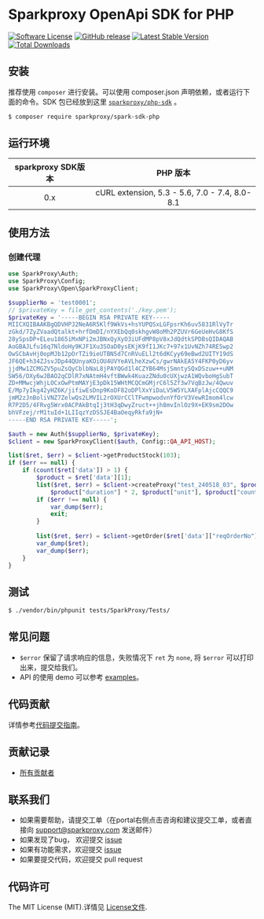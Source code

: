 # Sparkproxy OpenApi SDK for PHP

[![Software License](https://img.shields.io/badge/license-MIT-brightgreen.svg)](LICENSE)
[![GitHub release](https://img.shields.io/github/v/tag/sparkpoxy/spark-sdk-php.svg?label=release)](https://github.com/yungoo/spark-sdk-php/releases)
[![Latest Stable Version](https://img.shields.io/pypi/v/sparkproxy.svg)](https://packagist.org/packages/qiniu/php-sdk)
[![Total Downloads](https://img.shields.io/packagist/dt/sparkproxy/spark-sdk-php.svg)](https://packagist.org/packages/sparkproxy/spark-sdk-php)

## 安装

推荐使用 `composer` 进行安装。可以使用 composer.json 声明依赖，或者运行下面的命令。SDK 包已经放到这里 [`sparkproxy/php-sdk`][install-packagist] 。

```bash
$ composer require sparkproxy/spark-sdk-php
```

## 运行环境

| sparkproxy SDK版本 |                     PHP 版本                      |
|:--------------------:|:-----------------------------------------------:|
|          0.x         | cURL extension,   5.3 - 5.6, 7.0 - 7.4, 8.0-8.1 |

## 使用方法

### 创建代理
```php
use SparkProxy\Auth;
use SparkProxy\Config;
use SparkProxy\Open\SparkProxyClient;

$supplierNo = 'test0001';
// $privateKey = file_get_contents('./key.pem');
$privateKey = '-----BEGIN RSA PRIVATE KEY-----
MIICXQIBAAKBgQDVHPJ2NeA6R5Klf9WkVs+hsYUPQSxLGFpsrKh6uv5831RlVyTr
zGkd/7ZyZVaadQtalkt+hrfDmDI/nYXEbQq0skhgvW8oMh2PZUVr6GeUeHvG8KfS
28ySpsDP+ELeu1865iMxNPi2mJBNxQyXyO3iUFdMP8pV8xJdQdtkSPDBsQIDAQAB
AoGBAJLfu16q7NldoHy9KJF1Xu3SOaD0ysEKjK9fI1JKc7+97x1UvNZh74RESwp2
OwSCbAvHj0opMJb12pOrTZi9ieUTBN5d7CnRVuELl2t6dKCyy69eBwd2UITY19dS
JF6QE+h34ZJsvJDp44QUnyaKOiOU4UVYeAVLheXzwCs/gwrNAkEA5Y4FKP0yD6yv
jjdMw1ZCMGZV5puZsQyCblbNaL8jPAYQGd1l4CZYB64MsjSmntySQxDSzuw++uNM
SW56/OXy6wJBAO2qCDlR7xNAtmH4vftBWwk4KuazZNdu0cUXjwzA1WQvboHgSubT
ZD+MMwcjWhjLOCxOwPtmMAYjE3pDk15WHtMCQCmGMjrC6l5Zf3w7VqBzJw/4Qwuv
E/Mp7yIkg42yHZ6K/jifiwEsDnp9KoDF82oDPlXxYiDaLV5W5YLXAFplAjcCQQC9
jmM2zJnBoliVNZ7ZelwQs2LMVIL2rOXUrCClTFwmpwodvnYfOrV3VewRImom4lcw
R7P2D5/4FRvg5Wrx0ACPAkBtqIj3tH3qDwyZruct++jh8mvInlOz9X+EK9sm2DOw
bhVFzej/rM1tuId+1LIIqzYzDSSJE4BaOeqyRkfa9jN+
-----END RSA PRIVATE KEY-----';

$auth = new Auth($supplierNo, $privateKey);
$client = new SparkProxyClient($auth, Config::QA_API_HOST);

list($ret, $err) = $client->getProductStock(103);
if ($err == null) {
    if (count($ret['data']) > 1) {
        $product = $ret['data'][1];
        list($ret, $err) = $client->createProxy("test_240518_03", $product["productId"], 2, 
            $product["duration"] * 2, $product["unit"], $product["countryCode"], $product["areaCode"], $product["cityCode"]);
        if ($err !== null) {
            var_dump($err);
            exit;
        } 
    
        list($ret, $err) = $client->getOrder($ret['data']["reqOrderNo"]);
        var_dump($ret);
        var_dump($err);
    }
}
```

## 测试

``` bash
$ ./vendor/bin/phpunit tests/SparkProxy/Tests/
```

## 常见问题

- `$error` 保留了请求响应的信息，失败情况下 `ret` 为 `none`, 将 `$error` 可以打印出来，提交给我们。
- API 的使用 demo 可以参考 [examples](https://github.com/qiniu/php-sdk/tree/master/examples)。

## 代码贡献

详情参考[代码提交指南](https://github.com/yungoo/spark-sdk-php/blob/master/CONTRIBUTING.md)。

## 贡献记录

- [所有贡献者](https://github.com/yungoo/spark-sdk-php/contributors)

## 联系我们

- 如果需要帮助，请提交工单（在portal右侧点击咨询和建议提交工单，或者直接向 support@sparkproxy.com 发送邮件）
- 如果发现了bug， 欢迎提交 [issue](https://github.com/yungoo/spark-sdk-php/issues)
- 如果有功能需求，欢迎提交 [issue](https://github.com/yungoo/spark-sdk-php/issues)
- 如果要提交代码，欢迎提交 pull request

## 代码许可

The MIT License (MIT).详情见 [License文件](https://github.com/yungoo/spark-sdk-php/blob/master/LICENSE).

[packagist]: http://packagist.org
[install-packagist]: https://packagist.org/packages/sparkproxy/spark-sdk-php
